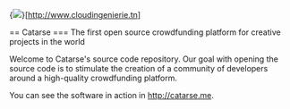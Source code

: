 {<img src="http://desmond.imageshack.us/Himg252/scaled.php?server=252&filename=cloude.jpg&res=medium" />}[http://www.cloudingenierie.tn]

== Catarse
=== The first open source crowdfunding platform for creative projects in the world

Welcome to Catarse's source code repository. Our goal with opening the source code is to stimulate the creation of a community of developers around a high-quality crowdfunding platform.

You can see the software in action in http://catarse.me.

